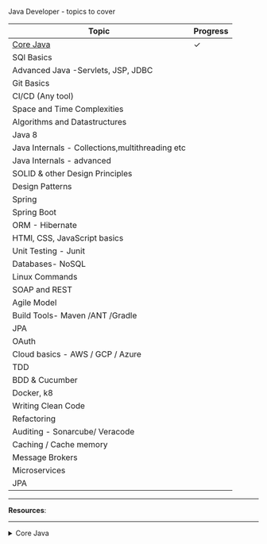 Java Developer - topics to cover

| Topic  | Progress|
| --- |---|
| [Core Java](#Core-Java-) | ✓ |
| SQl Basics |  |
| Advanced Java -Servlets, JSP, JDBC|   |
| Git Basics |   |
| CI/CD (Any tool) |   |
| Space and Time Complexities |   |
| Algorithms and Datastructures |   |
| Java 8 |   |
| Java Internals - Collections,multithreading etc|   |
| Java Internals - advanced |   |
| SOLID & other Design Principles |   |
| Design Patterns |   |
| Spring |   |
| Spring Boot|   |
| ORM - Hibernate |   |
| HTMl, CSS, JavaScript basics|   |
| Unit Testing - Junit|   |
| Databases- NoSQL |   |
| Linux Commands|   |
| SOAP and REST|   |
| Agile Model |   |
| Build Tools- Maven /ANT /Gradle|   |
| JPA|   |
| OAuth |   |
| Cloud basics - AWS / GCP / Azure|   |
| TDD |   |
| BDD & Cucumber |   |
| Docker, k8|   |
| Writing Clean Code|   |
| Refactoring |   |
| Auditing - Sonarcube/ Veracode|   |
| Caching / Cache memory |   |
| Message Brokers |   |
| Microservices |   |
| JPA |   |


_______________
**Resources**: 
_______________


<details>
<summary>Core Java</summary>

| Resource  | Progress|
|---|---|
| [spaceholder](https://google.com) | ✓ |


# SQL:

| Resource  | Progress|
|---|---|
| [spaceholder](https://google.com) | ✓ |


# Advanced Java:

| Resource  | Progress|
|---|---|
| [spaceholder](https://google.com) | ✓ |


# Git:

| Resource  | Progress|
|---|---|
| [spaceholder](https://google.com) | ✓ |


# CI/CD:

| Resource  | Progress|
|---|---|
| [spaceholder](https://google.com) | ✓ |


# Space and Time Complexities:

| Resource  | Progress|
|---|---|
| [space and time complexity](https://google.com) | ✓ |


# Java 8:
| Resource  | Progress|
|---|---|
|[Udemy: Java8 by Durga ](https://www.udemy.com/course/java-8-new-features-in-simple-way) | ✓ |


# Java Internals :
  
  <details>
  <summary>Java Concurrency</summary>
  | Resource  | Progress|
  |---|---|
  | [placeHolder](https://www.vmware.com/in/topics/glossary/content/message-brokers.html) | X |
  
  <details>
  <summary>Java Multithreading</summary>
  | Resource  | Progress|
  |---|---|
  | [Udemy: Java Multithreading](https://www.udemy.com/course/java-multithreading/) | X |

  


# Spring:

| Resource  | Progress|
|---|---|
| [spaceholder](https://google.com) | ✓ |


# Spring Boot:

| Resource  | Progress|
|---|---|
| [spaceholder](https://google.com) | ✓ |


# Hibernate:

| Resource  | Progress|
|---|---|
| [spaceholder](https://google.com) | ✓ |


# SOLID & other Design Principles:

| Resource  | Progress|
|---|---|
| [spaceholder](https://javarevisited.blogspot.com/2018/07/10-object-oriented-design-principles.html) | X |


# Cache memory

| Resource  | Progress|
|---|---|
| [Intro article](https://www.geeksforgeeks.org/cache-memory-in-computer-organization/) | X |
| [Java Cache](https://dzone.com/refcardz/java-caching) | X |


# Message Brokers

| Resource  | Progress|
|---|---|
| [Intro article](https://www.vmware.com/in/topics/glossary/content/message-brokers.html) | X |

# Java Internals - advanced
  
 # JVM Internals
  | Resource  | Progress|
  |---|---|
  | [placeHolder](https://www.vmware.com/in/topics/glossary/content/message-brokers.html) | X |
  
  # Java Memory management 
  | Resource  | Progress|
  |---|---|
  | [placeHolder](https://www.vmware.com/in/topics/glossary/content/message-brokers.html) | X |

